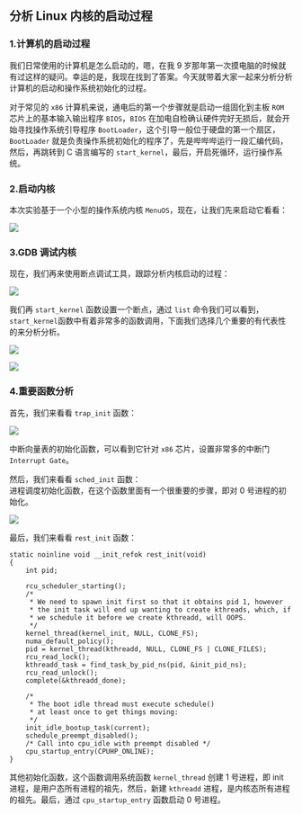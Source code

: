 ## 分析 Linux 内核的启动过程

### 1.计算机的启动过程
我们日常使用的计算机是怎么启动的，嗯，在我 9 岁那年第一次摸电脑的时候就有过这样的疑问。幸运的是，我现在找到了答案。今天就带着大家一起来分析分析计算机的启动和操作系统初始化的过程。

对于常见的 `x86` 计算机来说，通电后的第一个步骤就是启动一组固化到主板 `ROM` 芯片上的基本输入输出程序 `BIOS`，`BIOS` 在加电自检确认硬件完好无损后，就会开始寻找操作系统引导程序 `BootLoader`，这个引导一般位于硬盘的第一个扇区，`BootLoader` 就是负责操作系统初始化的程序了，先是哔哔哔运行一段汇编代码，然后，再跳转到 C 语言编写的 `start_kernel`，最后，开启死循环，运行操作系统。

### 2.启动内核
本次实验基于一个小型的操作系统内核 `MenuOS`，现在，让我们先来启动它看看：  

![](http://upload-images.jianshu.io/upload_images/1627862-b7b5544f1989872f.png?imageMogr2/auto-orient/strip%7CimageView2/2/w/1240)

### 3.GDB 调试内核
现在，我们再来使用断点调试工具，跟踪分析内核启动的过程：  

![](http://upload-images.jianshu.io/upload_images/1627862-4a1454c0c647b041.png?imageMogr2/auto-orient/strip%7CimageView2/2/w/1240)

我们再 `start_kernel` 函数设置一个断点，通过 `list` 命令我们可以看到，`start_kernel`函数中有着非常多的函数调用，下面我们选择几个重要的有代表性的来分析分析。

![](http://upload-images.jianshu.io/upload_images/1627862-f7bd478e60f80435.png?imageMogr2/auto-orient/strip%7CimageView2/2/w/1240)

![](http://upload-images.jianshu.io/upload_images/1627862-013009435f4a895f.png?imageMogr2/auto-orient/strip%7CimageView2/2/w/1240)

### 4.重要函数分析
首先，我们来看看 `trap_init` 函数：  

![](http://upload-images.jianshu.io/upload_images/1627862-0634f94166056a60.png?imageMogr2/auto-orient/strip%7CimageView2/2/w/1240)

中断向量表的初始化函数，可以看到它针对 `x86` 芯片，设置非常多的中断门 `Interrupt Gate`。

然后，我们来看看 `sched_init` 函数：  
进程调度初始化函数，在这个函数里面有一个很重要的步骤，即对 0 号进程的初始化。

![](http://upload-images.jianshu.io/upload_images/1627862-ede732a91104ebbf.png?imageMogr2/auto-orient/strip%7CimageView2/2/w/1240)

最后，我们来看看 `rest_init` 函数：
```
static noinline void __init_refok rest_init(void)
{
    int pid;

    rcu_scheduler_starting();
    /*
     * We need to spawn init first so that it obtains pid 1, however
     * the init task will end up wanting to create kthreads, which, if
     * we schedule it before we create kthreadd, will OOPS.
     */
    kernel_thread(kernel_init, NULL, CLONE_FS);
    numa_default_policy();
    pid = kernel_thread(kthreadd, NULL, CLONE_FS | CLONE_FILES);
    rcu_read_lock();
    kthreadd_task = find_task_by_pid_ns(pid, &init_pid_ns);
    rcu_read_unlock();
    complete(&kthreadd_done);

    /*
     * The boot idle thread must execute schedule()
     * at least once to get things moving:
     */
    init_idle_bootup_task(current);
    schedule_preempt_disabled();
    /* Call into cpu_idle with preempt disabled */
    cpu_startup_entry(CPUHP_ONLINE);
}
```
其他初始化函数，这个函数调用系统函数 `kernel_thread` 创建 1 号进程，即 init 进程，是用户态所有进程的祖先，然后，新建 `kthreadd` 进程，是内核态所有进程的祖先。最后，通过 `cpu_startup_entry` 函数启动 0 号进程。
